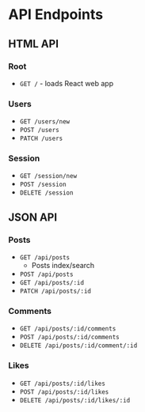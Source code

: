 # API Endpoints

## HTML API

### Root

- `GET /` - loads React web app

### Users

- `GET /users/new`
- `POST /users`
- `PATCH /users`

### Session

- `GET /session/new`
- `POST /session`
- `DELETE /session`

## JSON API

### Posts

- `GET /api/posts`
  - Posts index/search
- `POST /api/posts`
- `GET /api/posts/:id`
- `PATCH /api/posts/:id`

### Comments

- `GET /api/posts/:id/comments`
- `POST /api/posts/:id/comments`
- `DELETE /api/posts/:id/comment/:id`

### Likes

- `GET /api/posts/:id/likes`
- `POST /api/posts/:id/likes`
- `DELETE /api/posts/:id/likes/:id`
